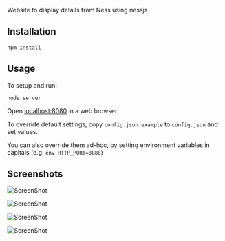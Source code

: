 Website to display details from Ness using nessjs

Installation
------------

    npm install


Usage
-------------------
To setup and run:

    node server

Open [localhost:8080](http://localhost:8080) in a web browser.

To override default settings, copy `config.json.example` to `config.json` and
set values.

You can also override them ad-hoc, by setting environment variables
in capitals (e.g. `env HTTP_PORT=8888`)

Screenshots
-----------

![ScreenShot](http://i.imgur.com/S3zOqvU.jpg)

![ScreenShot](http://i.imgur.com/rJN2X2l.jpg)

![ScreenShot](http://i.imgur.com/N3UIP3H.jpg)

![ScreenShot](http://i.imgur.com/hdas7AB.jpg)
